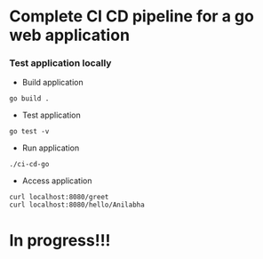 # Complete CI CD pipeline for a go web application

### Test application locally
- Build application
```
go build .
```
- Test application
```
go test -v 
```
- Run application
```
./ci-cd-go
```
- Access application
```
curl localhost:8080/greet
curl localhost:8080/hello/Anilabha
```

# In progress!!!